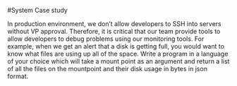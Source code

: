 #System Case study 

In production environment, we don’t allow developers to SSH into servers without VP approval. Therefore, it is critical that our team provide tools to allow developers to debug problems using our monitoring tools. 
For example, when we get an alert that a disk is getting full, you would want to know what files are using up all of the space. 
Write a program in a language of your choice which will take a mount point as an argument and return a list of all the files on the mountpoint and their disk usage in bytes in json format. 


